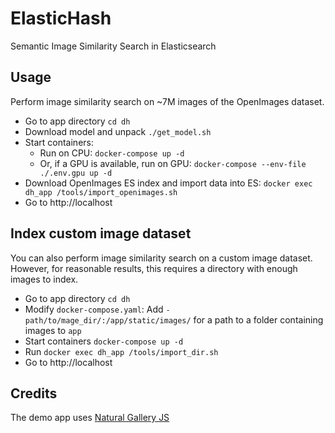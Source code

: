 # ElasticHash

Semantic Image Similarity Search in Elasticsearch

## Usage

Perform image similarity search on ~7M images of the OpenImages dataset.

* Go to app directory `cd dh`
* Download model and unpack `./get_model.sh`
* Start containers:
    - Run on CPU: `docker-compose up -d`
    - Or, if a GPU is available, run on GPU: `docker-compose --env-file ./.env.gpu up -d`
* Download OpenImages ES index and import data into ES: `docker exec dh_app /tools/import_openimages.sh`
* Go to http://localhost

## Index custom image dataset

You can also perform image similarity search on a custom image dataset. However, for reasonable results, this requires a
directory with enough images to index.

* Go to app directory `cd dh`
* Modify `docker-compose.yaml`: Add `- path/to/mage_dir/:/app/static/images/` for a path to a folder containing images
  to `app`
* Start containers `docker-compose up -d`
* Run `docker exec dh_app /tools/import_dir.sh`
* Go to http://localhost

## Credits

The demo app uses [Natural Gallery JS](https://github.com/Ecodev/natural-gallery-js)